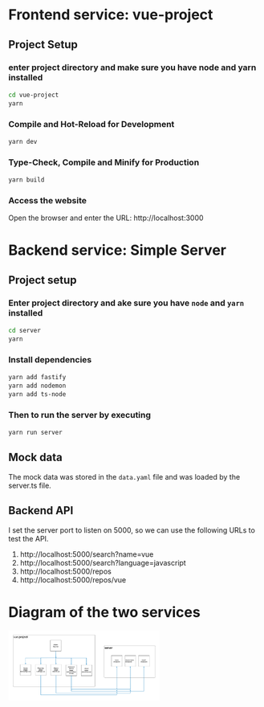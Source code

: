 



# Frontend service: vue-project

## Project Setup

### enter project directory and make sure you have node and yarn installed


```sh
cd vue-project
yarn
```

### Compile and Hot-Reload for Development

```sh
yarn dev
```

### Type-Check, Compile and Minify for Production

```sh
yarn build
```
### Access the website
Open the browser and enter the URL: http://localhost:3000

# Backend service: Simple Server


## Project setup
### Enter project directory and ake sure you have `node` and `yarn` installed
```sh
cd server
yarn
```
### Install dependencies
```sh
yarn add fastify
yarn add nodemon
yarn add ts-node
```

### Then to run the server by executing
```sh
yarn run server
```
## Mock data
The mock data was stored in the `data.yaml` file and was loaded by the server.ts file.

## Backend API
I set the server port to listen on 5000, so we can use the following URLs to test the API.

1. http://localhost:5000/search?name=vue
2. http://localhost:5000/search?language=javascript
3. http://localhost:5000/repos
4. http://localhost:5000/repos/vue



# Diagram of the two services

<img src="structure.jpg"  width="60%" height="60%" alt="Project Diagram" align=center />
